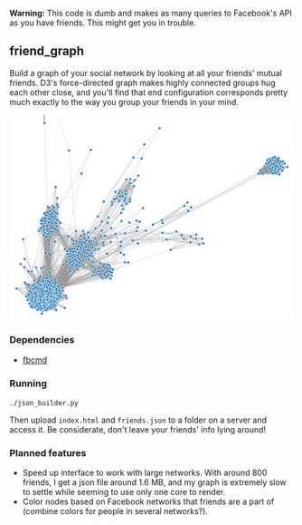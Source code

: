 __Warning:__ This code is dumb and makes as many queries to Facebook's API as you have friends. This might get you in trouble.

## friend_graph

Build a graph of your social network by looking at all your friends' mutual friends. D3's force-directed graph makes highly connected groups hug each other close, and you'll find that end configuration corresponds pretty much exactly to the way you group your friends in your mind.

![](connections.png)


### Dependencies

- [fbcmd](http://fbcmd.dtompkins.com/)

### Running

    ./json_builder.py

Then upload `index.html` and `friends.json` to a folder on a server and access it. Be considerate, don't leave your friends' info lying around!

### Planned features

- Speed up interface to work with large networks. With around 800 friends, I get a json file around 1.6 MB, and my graph is extremely slow to settle while seeming to use only one core to render.
- Color nodes based on Facebook networks that friends are a part of (combine colors for people in several networks?).
